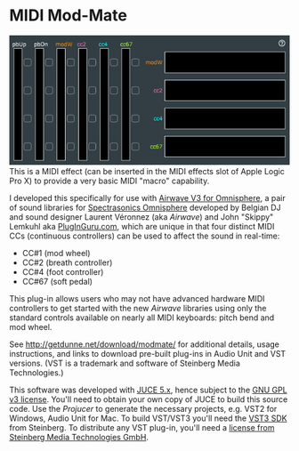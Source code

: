 # MIDI Mod-Mate
![](modmate.png)
This is a MIDI effect (can be inserted in the MIDI effects slot of Apple Logic Pro X) to provide a very basic MIDI "macro" capability.

I developed this specifically for use with [Airwave V3 for Omnisphere](https://www.pluginguru.com/products/airwave-v3/), a pair of sound libraries for [Spectrasonics Omnisphere](https://www.spectrasonics.net/products/omnisphere/) developed by Belgian DJ and sound designer Laurent V&eacute;ronnez (aka *Airwave*) and John "Skippy" Lemkuhl aka [PlugInGuru.com](https://www.pluginguru.com/), which are unique in that four distinct MIDI CCs (continuous controllers) can be used to affect the sound in real-time:
 * CC#1 (mod wheel)
 * CC#2 (breath controller)
 * CC#4 (foot controller)
 * CC#67 (soft pedal)

This plug-in allows users who may not have advanced hardware MIDI controllers to get started with the new *Airwave* libraries using only the standard controls available on nearly all MIDI keyboards: pitch bend and mod wheel.

See http://getdunne.net/download/modmate/ for additional details, usage instructions, and links to download pre-built plug-ins in Audio Unit and VST versions. (VST is a trademark and software of Steinberg Media Technologies.)

This software was developed with [JUCE 5.x](https://shop.juce.com/get-juce), hence subject to the [GNU GPL v3 license](https://www.gnu.org/licenses/gpl-3.0.en.html). You'll need to obtain your own copy of JUCE to build this source code. Use the *Projucer* to generate the necessary projects, e.g. VST2 for Windows, Audio Unit for Mac. To build VST/VST3 you'll need the [VST3 SDK](https://github.com/steinbergmedia/vst3sdk) from Steinberg. To distribute any VST plug-in, you'll need a [license from Steinberg Media Technologies GmbH](https://www.steinberg.net/en/company/developers.html).
